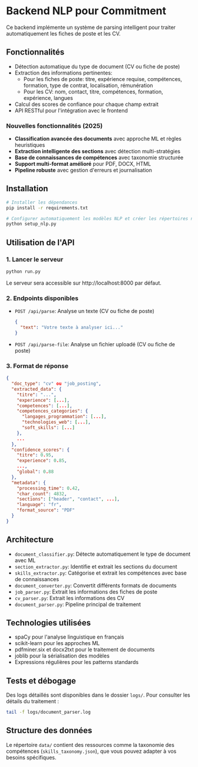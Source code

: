 # Backend NLP pour Commitment

Ce backend implémente un système de parsing intelligent pour traiter automatiquement les fiches de poste et les CV.

## Fonctionnalités

- Détection automatique du type de document (CV ou fiche de poste)
- Extraction des informations pertinentes:
  - Pour les fiches de poste: titre, expérience requise, compétences, formation, type de contrat, localisation, rémunération
  - Pour les CV: nom, contact, titre, compétences, formation, expérience, langues
- Calcul des scores de confiance pour chaque champ extrait
- API RESTful pour l'intégration avec le frontend

### Nouvelles fonctionnalités (2025)

- **Classification avancée des documents** avec approche ML et règles heuristiques
- **Extraction intelligente des sections** avec détection multi-stratégies
- **Base de connaissances de compétences** avec taxonomie structurée
- **Support multi-format amélioré** pour PDF, DOCX, HTML
- **Pipeline robuste** avec gestion d'erreurs et journalisation

## Installation

```bash
# Installer les dépendances
pip install -r requirements.txt

# Configurer automatiquement les modèles NLP et créer les répertoires nécessaires
python setup_nlp.py
```

## Utilisation de l'API

### 1. Lancer le serveur

```bash
python run.py
```

Le serveur sera accessible sur http://localhost:8000 par défaut.

### 2. Endpoints disponibles

- `POST /api/parse`: Analyse un texte (CV ou fiche de poste)
  ```json
  {
    "text": "Votre texte à analyser ici..."
  }
  ```

- `POST /api/parse-file`: Analyse un fichier uploadé (CV ou fiche de poste)

### 3. Format de réponse

```json
{
  "doc_type": "cv" ou "job_posting",
  "extracted_data": {
    "titre": "...",
    "experience": [...],
    "competences": [...],
    "competences_categories": {
      "langages_programmation": [...],
      "technologies_web": [...],
      "soft_skills": [...]
    },
    ...
  },
  "confidence_scores": {
    "titre": 0.95,
    "experience": 0.85,
    ...,
    "global": 0.88
  },
  "metadata": {
    "processing_time": 0.42,
    "char_count": 4832,
    "sections": ["header", "contact", ...],
    "language": "fr",
    "format_source": "PDF"
  }
}
```

## Architecture

- `document_classifier.py`: Détecte automatiquement le type de document avec ML
- `section_extractor.py`: Identifie et extrait les sections du document
- `skills_extractor.py`: Catégorise et extrait les compétences avec base de connaissances
- `document_converter.py`: Convertit différents formats de documents
- `job_parser.py`: Extrait les informations des fiches de poste
- `cv_parser.py`: Extrait les informations des CV
- `document_parser.py`: Pipeline principal de traitement

## Technologies utilisées

- spaCy pour l'analyse linguistique en français
- scikit-learn pour les approches ML
- pdfminer.six et docx2txt pour le traitement de documents
- joblib pour la sérialisation des modèles
- Expressions régulières pour les patterns standards

## Tests et débogage

Des logs détaillés sont disponibles dans le dossier `logs/`. Pour consulter les détails du traitement :

```bash
tail -f logs/document_parser.log
```

## Structure des données

Le répertoire `data/` contient des ressources comme la taxonomie des compétences (`skills_taxonomy.json`), que vous pouvez adapter à vos besoins spécifiques.
